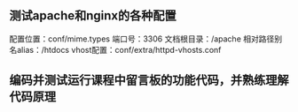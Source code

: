 ## 测试apache和nginx的各种配置

配置位置：conf/mime.types
端口号：3306
文档根目录：/apache
相对路径别名alias：/htdocs
vhost配置：conf/extra/httpd-vhosts.conf

## 编码并测试运行课程中留言板的功能代码，并熟练理解代码原理
